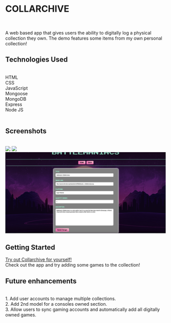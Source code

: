 <h1>COLLARCHIVE</h1>
<br />

A web based app that gives users the ability to digitally log a physical collection they own. The demo features some items from my own personal collection!
<br />

<h2>Technologies Used</h2>
<br />
HTML<br />
CSS<br />
JavaScript<br />
Mongoose<br />
MongoDB<br />
Express<br />
Node JS<br />
<br />

<h2>Screenshots</h2>
<br />
<img src="./screenshots/Home.png">
<img src="./screenshots/Show.png">
<img src="./screenshots/Edit.png">
<br />

<h2>Getting Started</h2>
<a href="https://collarchive.herokuapp.com/collection">Try out Collarchive for yourself!</a><br />
Check out the app and try adding some games to the collection!
<br />

<h2>Future enhancements</h2>
<br/>
1. Add user accounts to manage multiple collections. <br />
2. Add 2nd model for a consoles owned section. <br />
3. Allow users to sync gaming accounts and automatically add all digitally owned games.